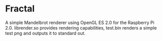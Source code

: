 # Fractal

A simple Mandelbrot renderer using OpenGL ES 2.0 for the Raspberry Pi 2.0.
librender.so provides rendering capabilities, test.bin renders a simple test png and outputs it to standard out.
